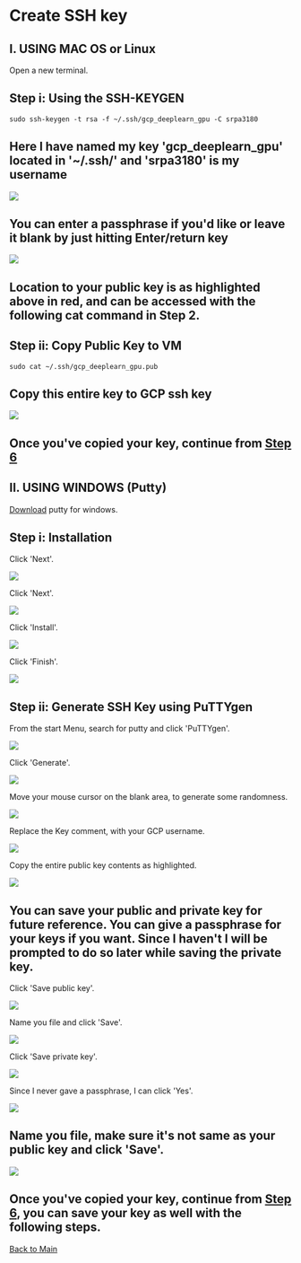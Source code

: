 # Create SSH key


## I. USING MAC OS or Linux

Open a new terminal.

## Step i: Using the SSH-KEYGEN

```
sudo ssh-keygen -t rsa -f ~/.ssh/gcp_deeplearn_gpu -C srpa3180
```
## Here I have named my key 'gcp_deeplearn_gpu' located in '~/.ssh/' and 'srpa3180' is my username

<kbd>
  <img src="figs/MAC_LINUX_0_ssh_keygen.png">
</kbd>

## You can enter a passphrase if you'd like or leave it blank by just hitting Enter/return key

<kbd>
  <img src="figs/MAC_LINUX_1_path_2_key.png">
</kbd>

## Location to your public key is as highlighted above in red, and can be accessed with the following cat command in Step 2.

## Step ii: Copy Public Key to VM

```
sudo cat ~/.ssh/gcp_deeplearn_gpu.pub
```

## Copy this entire key to GCP ssh key

<kbd>
  <img src="figs/MAC_LINUX_2_cat_pub_key.png">
</kbd>

## Once you've copied your key, continue from [Step 6](https://github.com/s3p02/gcp_console_getting_started)


## II. USING WINDOWS (Putty)

[Download](https://www.chiark.greenend.org.uk/~sgtatham/putty/latest.html) putty for windows.

## Step i: Installation

Click 'Next'. 

<kbd>
  <img src="figs/0_putty_install.PNG">
</kbd>

Click 'Next'. 

<kbd>
  <img src="figs/1_next.PNG">
</kbd>

Click 'Install'. 

<kbd>
  <img src="figs/2_install.PNG">
</kbd>

Click 'Finish'. 

<kbd>
  <img src="figs/3_finished.PNG">
</kbd>

## Step ii: Generate SSH Key using PuTTYgen

 From the start Menu, search for putty and click 'PuTTYgen'. 

<kbd>
  <img src="figs/4_putty_gen.png">
</kbd>

Click 'Generate'.

<kbd>
  <img src="figs/5_generate.PNG">
</kbd>

Move your mouse cursor on the blank area, to generate some randomness.

<kbd>
  <img src="figs/6_move_over_blank_area.PNG">
</kbd>

Replace the Key comment, with your GCP username.

<kbd>
  <img src="figs/7_replace_with_user_name.PNG">
</kbd>

Copy the entire public key contents as highlighted.

<kbd>
  <img src="figs/8_copy_contents.PNG">
</kbd>

## You can save your public and private key for future reference. You can give a passphrase for your keys if you want. Since I haven't I will be prompted to do so later while saving the private key.

Click 'Save public key'.

<kbd>
  <img src="figs/9_save_public_private_key.PNG">
</kbd>

Name you file and click 'Save'.

<kbd>
  <img src="figs/10_pub.PNG">
</kbd>

Click 'Save private key'.

<kbd>
  <img src="figs/9_save_public_private_key.PNG">
</kbd>

Since I never gave a passphrase, I can click 'Yes'.

<kbd>
  <img src="figs/11_private_yes.PNG">
</kbd>

## Name you file, make sure it's not same as your public key and click 'Save'.

<kbd>
  <img src="figs/12_private.PNG">
</kbd>

## Once you've copied your key, continue from [Step 6](https://github.com/s3p02/gcp_console_getting_started), you can save your key as well with the following steps.

 [Back to Main](https://github.com/s3p02/jupyter_gcp_nvidia-docker_digits)
